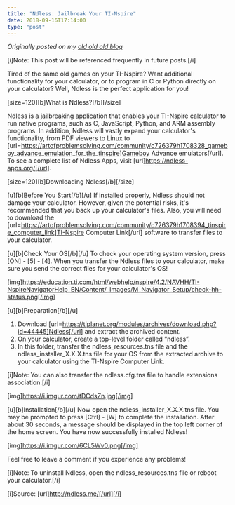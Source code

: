 ```yaml
---
title: "Ndless: Jailbreak Your TI-Nspire"
date: 2018-09-16T17:14:00
type: "post"
---
```



*Originally posted on my [old old old blog](https://artofproblemsolving.com/community/c726379h1708491_ndless_jailbreak_your_tinspire)*


[i]Note: This post will be referenced frequently in future posts.[/i]

Tired of the same old games on your TI-Nspire? Want additional functionality for your calculator, or to program in C or Python directly on your calculator? Well, Ndless is the perfect application for you!


[size=120][b]What is Ndless?[/b][/size]

Ndless is a jailbreaking application that enables your TI-Nspire calculator to run native programs, such as C, JavaScript, Python, and ARM assembly programs. In addition, Ndless will vastly expand your calculator's functionality, from PDF viewers 
 to Linux to [url=https://artofproblemsolving.com/community/c726379h1708328_gameboy_advance_emulation_for_the_tinspire]Gameboy Advance emulators[/url]. To see a complete list of Ndless Apps, visit [url]https://ndless-apps.org/[/url].


[size=120][b]Downloading Ndless[/b][/size]

[u][b]Before You Start[/b][/u]
If installed properly, Ndless should not damage your calculator. However, given the potential risks, it's recommended that you back up your calculator's files.
Also, you will need to download the [url=https://artofproblemsolving.com/community/c726379h1708394_tinspire_computer_link]TI-Nspire Computer Link[/url] software to transfer files to your calculator.

[u][b]Check Your OS[/b][/u]
To check your operating system version, press [ON] - [5] - [4]. When you transfer the Ndless files to your calculator, make sure you send the correct files for your calculator's OS!

[img]https://education.ti.com/html/webhelp/nspire/4.2/NAVHH/TI-NspireNavigatorHelp_EN/Content/_Images/M_Navigator_Setup/check-hh-status.png[/img]

[u][b]Preparation[/b][/u]
1. Download [url=https://tiplanet.org/modules/archives/download.php?id=44445]Ndless[/url] and extract the archived content.
2. On your calculator, create a top-level folder called “ndless”.
3. In this folder, transfer the ndless_resources.tns file and the ndless_installer_X.X.X.tns file for your OS from the extracted archive to your calculator using the TI-Nspire Computer Link.

[i]Note: You can also transfer the ndless.cfg.tns file to handle extensions association.[/i]

[img]https://i.imgur.com/tDCdsZn.jpg[/img]

[u][b]Installation[/b][/u]
Now open the ndless_installer_X.X.X.tns file. You may be prompted to press [Ctrl] - [W] to complete the installation. After about 30 seconds, a message should be displayed in the top left corner of the home screen. You have now successfully installed Ndless!

[img]https://i.imgur.com/6CL5Wv0.png[/img]

Feel free to leave a comment if you experience any problems!

[i]Note: To uninstall Ndless, open the ndless_resources.tns file or reboot your calculator.[/i]

[i]Source: [url]http://ndless.me/[/url][/i]
